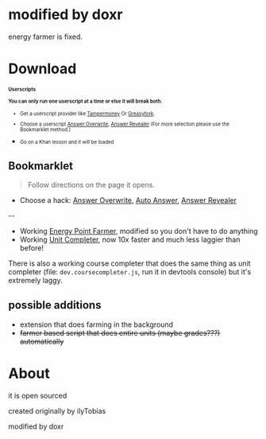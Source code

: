 # modified by doxr

energy farmer is fixed.

# Download

<small><small>

#### Userscripts
**You can only run one userscript at a time or else it will break both.**
<br>

* Get a userscript provider like [Tampermoney](https://chromewebstore.google.com/detail/tampermonkey/dhdgffkkebhmkfjojejmpbldmpobfkfo) Or [Greasyfork](https://addons.mozilla.org/en-US/firefox/addon/greasemonkey/).
* Choose a userscript [Answer Overwrite](https://github.com/DoxrGitHub/Khan-Destroyer-Sourced/raw/main/cheats/overwrite.user.js), [Answer Revealer](https://github.com/DoxrGitHub/Khan-Destroyer-Sourced/raw/main/cheats/revealer.user.js) (For more selection please use the Bookmarklet method.)
* Go on a Khan lesson and it will be loaded

  </small></small>

## Bookmarklet

> Follow directions on the page it opens. 

* Choose a hack: [Answer Overwrite](https://github.com/DoxrGitHub/Khan-Destroyer-Sourced/blob/main/cheats/answer_overwrite.md), [Auto Answer](https://github.com/DoxrGitHub/Khan-Destroyer-Sourced/blob/main/cheats/auto_answer.md), [Answer Revealer](https://github.com/DoxrGitHub/Khan-Destroyer-Sourced/blob/main/cheats/show_answers.md)

--

* Working [Energy Point Farmer](https://github.com/DoxrGitHub/Khan-Destroyer-Sourced/blob/main/cheats/farmer.md), modified so you don't have to do anything
* Working [Unit Completer](https://github.com/DoxrGitHub/Khan-Destroyer-Sourced/blob/main/cheats/unitcompleter.md), now 10x faster and much less laggier than before!

There is also a working course completer that does the same thing as unit completer (file: `dev.coursecompleter.js`, run it in devtools console) but it's extremely laggy.

## possible additions

- extension that does farming in the background
- ~~farmer based script that does entire units (maybe grades???) automatically~~

# About

it is open sourced

created originally by ilyTobias

modified by doxr